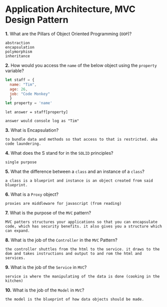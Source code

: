 # Application Architecture, MVC Design Pattern

**1.** What are the Pillars of Object Oriented Programming (`OOP`)?
<!-- enter you answer in the space below -->
```
abstraction
encapsulation 
polymorphism
inheritance 
```
**2.** How would you access the `name` of the below object using the `property` variable?
```js
let staff = {
  name: "Tim",
  age: 26,
  job: "Code Monkey"
  }
let property = 'name'
```
<!-- enter you answer in the space below -->
```
let answer = staff[property]

answer would console log as "Tim"
```
**3.** What is Encapsulation?
<!-- enter you answer in the space below -->
```
to bundle data and methods so that access to that is restricted. aka code laundering.
```
**4.** What does the S stand for in the `SOLID` principles?
<!-- enter you answer in the space below -->
```
single purpose
```
**5.** What the difference between a `class` and an instance of a `class`?
<!-- enter you answer in the space below -->
```
a class is a blueprint and instance is an object created from said blueprint. 
```
**6.** What is a `Proxy` object?
<!-- enter you answer in the space below -->
```
proxies are middleware for javascript (from reading) 
```

**7.** What is the purpose of the `MVC` pattern?
<!-- enter you answer in the space below -->
```
MVC patters structures your applications so that you can encapsulate code, which has security benefits. it also gives you a structure which can expand. 
```
**8.** What is the job of the `Controller` in the `MVC` Pattern?
<!-- enter you answer in the space below -->
```
the controller shuttles from the html to the service. it draws to the dom and takes instructions and output to and rom the html and services. 
```

**9.** What is the job of the `Service` in `MVC`?
<!-- enter you answer in the space below -->
```
service is where the manipulating of the data is done (cooking in the kitchen)
```
**10.** What is the job of the `Model` in `MVC`?
<!-- enter you answer in the space below -->
```
the model is the blueprint of how data objects should be made. 
```
